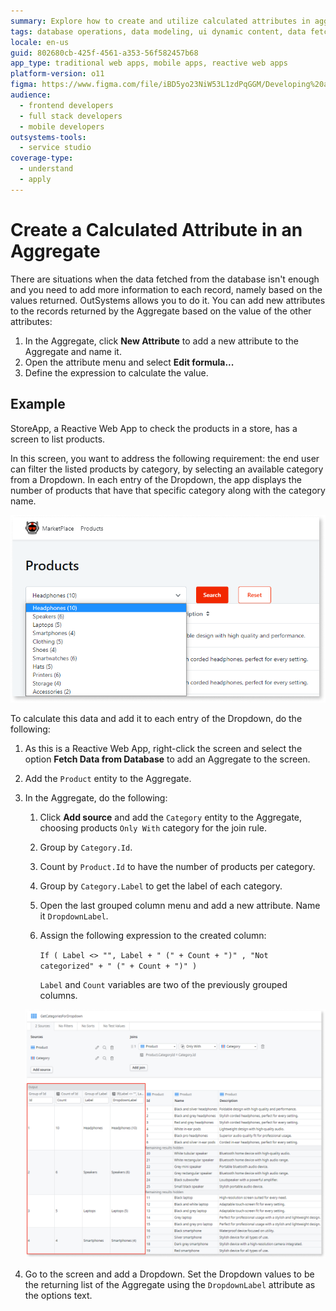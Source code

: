 ```yaml
---
summary: Explore how to create and utilize calculated attributes in aggregates using OutSystems 11 (O11).
tags: database operations, data modeling, ui dynamic content, data fetching, outsystems service studio
locale: en-us
guid: 802680cb-425f-4561-a353-56f582457b68
app_type: traditional web apps, mobile apps, reactive web apps
platform-version: o11
figma: https://www.figma.com/file/iBD5yo23NiW53L1zdPqGGM/Developing%20an%20Application?node-id=174:4
audience:
  - frontend developers
  - full stack developers
  - mobile developers
outsystems-tools:
  - service studio
coverage-type:
  - understand
  - apply
---
```


# Create a Calculated Attribute in an Aggregate

There are situations when the data fetched from the database isn't enough and you need to add more information to each record, namely based on the values returned. OutSystems allows you to do it. You can add new attributes to the records returned by the Aggregate based on the value of the other attributes:

1. In the Aggregate, click **New Attribute** to add a new attribute to the Aggregate and name it.
1. Open the attribute menu and select **Edit formula...**
1. Define the expression to calculate the value.

## Example

StoreApp, a Reactive Web App to check the products in a store, has a screen to list products.

In this screen, you want to address the following requirement: the end user can filter the listed products by category, by selecting an available category from a Dropdown. In each entry of the Dropdown, the app displays the number of products that have that specific category along with the category name.

![Screenshot showing the process of adding a new attribute to an Aggregate in OutSystems](images/calculated-attribute-create-1.png "Adding a New Attribute to an Aggregate")

To calculate this data and add it to each entry of the Dropdown, do the following:

1. As this is a Reactive Web App, right-click the screen and select the option **Fetch Data from Database** to add an Aggregate to the screen.

1. Add the `Product` entity to the Aggregate.

1. In the Aggregate, do the following:

    1. Click **Add source** and add the `Category` entity to the Aggregate, choosing products `Only With` category for the join rule.

    1. Group by `Category.Id`.

    1. Count by `Product.Id` to have the number of products per category.

    1. Group by `Category.Label` to get the label of each category.

    1. Open the last grouped column menu and add a new attribute. Name it `DropdownLabel`.

    1. Assign the following expression to the created column:

        `If ( Label <> "", Label + " (" + Count + ")" , "Not categorized" + " (" + Count + ")" )`

        `Label` and `Count` variables are two of the previously grouped columns.

    ![Example of creating a calculated attribute in an Aggregate with the expression to calculate the value in OutSystems](images/calculated-attribute-create-2.png "Creating a Calculated Attribute in an Aggregate")

1. Go to the screen and add a Dropdown. Set the Dropdown values to be the returning list of the Aggregate using the `DropdownLabel` attribute as the options text.
